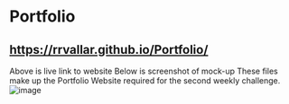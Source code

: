 # Portfolio
## https://rrvallar.github.io/Portfolio/
Above is live link to website Below is screenshot of mock-up These files make up the Portfolio Website required for the second weekly challenge.
![image](https://user-images.githubusercontent.com/103392875/169425973-01f87563-c0ae-460c-8b8b-001eb70d8e3a.png)
